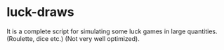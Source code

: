 # luck-draws
It is a complete script for simulating some luck games in large quantities. (Roulette, dice etc.) (Not very well optimized).
